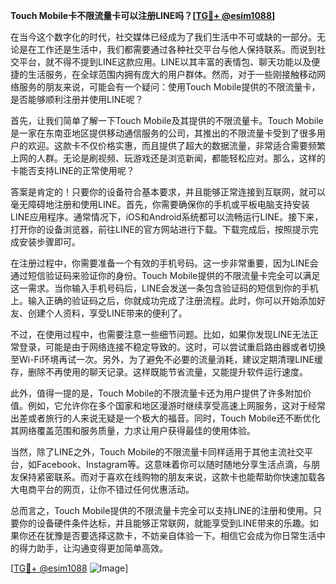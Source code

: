 **Touch Mobile卡不限流量卡可以注册LINE吗？[[TG💪+ @esim1088](https://t.me/s/esim1088)]**

在当今这个数字化的时代，社交媒体已经成为了我们生活中不可或缺的一部分。无论是在工作还是生活中，我们都需要通过各种社交平台与他人保持联系。而说到社交平台，就不得不提到LINE这款应用。LINE以其丰富的表情包、聊天功能以及便捷的生活服务，在全球范围内拥有庞大的用户群体。然而，对于一些刚接触移动网络服务的朋友来说，可能会有一个疑问：使用Touch Mobile提供的不限流量卡，是否能够顺利注册并使用LINE呢？

首先，让我们简单了解一下Touch Mobile及其提供的不限流量卡。Touch Mobile是一家在东南亚地区提供移动通信服务的公司，其推出的不限流量卡受到了很多用户的欢迎。这款卡不仅价格实惠，而且提供了超大的数据流量，非常适合需要频繁上网的人群。无论是刷视频、玩游戏还是浏览新闻，都能轻松应对。那么，这样的卡能否支持LINE的正常使用呢？

答案是肯定的！只要你的设备符合基本要求，并且能够正常连接到互联网，就可以毫无障碍地注册和使用LINE。首先，你需要确保你的手机或平板电脑支持安装LINE应用程序。通常情况下，iOS和Android系统都可以流畅运行LINE。接下来，打开你的设备浏览器，前往LINE的官方网站进行下载。下载完成后，按照提示完成安装步骤即可。

在注册过程中，你需要准备一个有效的手机号码。这一步非常重要，因为LINE会通过短信验证码来验证你的身份。Touch Mobile提供的不限流量卡完全可以满足这一需求。当你输入手机号码后，LINE会发送一条包含验证码的短信到你的手机上。输入正确的验证码之后，你就成功完成了注册流程。此时，你可以开始添加好友、创建个人资料，享受LINE带来的便利了。

不过，在使用过程中，也需要注意一些细节问题。比如，如果你发现LINE无法正常登录，可能是由于网络连接不稳定导致的。这时，可以尝试重启路由器或者切换至Wi-Fi环境再试一次。另外，为了避免不必要的流量消耗，建议定期清理LINE缓存，删除不再使用的聊天记录。这样既能节省流量，又能提升软件运行速度。

此外，值得一提的是，Touch Mobile的不限流量卡还为用户提供了许多附加价值。例如，它允许你在多个国家和地区漫游时继续享受高速上网服务，这对于经常出差或者旅行的人来说无疑是一个极大的福音。同时，Touch Mobile还不断优化其网络覆盖范围和服务质量，力求让用户获得最佳的使用体验。

当然，除了LINE之外，Touch Mobile的不限流量卡同样适用于其他主流社交平台，如Facebook、Instagram等。这意味着你可以随时随地分享生活点滴，与朋友保持紧密联系。而对于喜欢在线购物的朋友来说，这款卡也能帮助你快速加载各大电商平台的网页，让你不错过任何优惠活动。

总而言之，Touch Mobile提供的不限流量卡完全可以支持LINE的注册和使用。只要你的设备硬件条件达标，并且能够正常联网，就能享受到LINE带来的乐趣。如果你还在犹豫是否要选择这款卡，不妨亲自体验一下。相信它会成为你日常生活中的得力助手，让沟通变得更加简单高效。

[[TG💪+ @esim1088](https://t.me/s/esim1088) ![Image](https://i.postimg.cc/4NQfJmqS/Snipaste-2025-05-13-00-14-12.png)]
